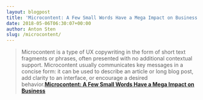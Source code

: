 ```yaml
---
layout: blogpost
title: 'Microcontent: A Few Small Words Have a Mega Impact on Business'
date: 2018-05-06T06:30:07+00:00
author: Anton Sten
slug: /microcontent/
---
```


> Microcontent is a type of UX copywriting in the form of short text fragments or phrases, often presented with no additional contextual support.
Microcontent usually communicates key messages in a concise form: it can be used to describe an article or long blog post, add clarity to an interface, or encourage a desired behavior.**[Microcontent: A Few Small Words Have a Mega Impact on Business](https://www.nngroup.com/articles/microcontent-how-to-write-headlines-page-titles-and-subject-lines/)**